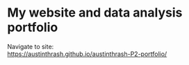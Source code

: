 # My website and data analysis portfolio

Navigate to site:\
<https://austinthrash.github.io/austinthrash-P2-portfolio/>
